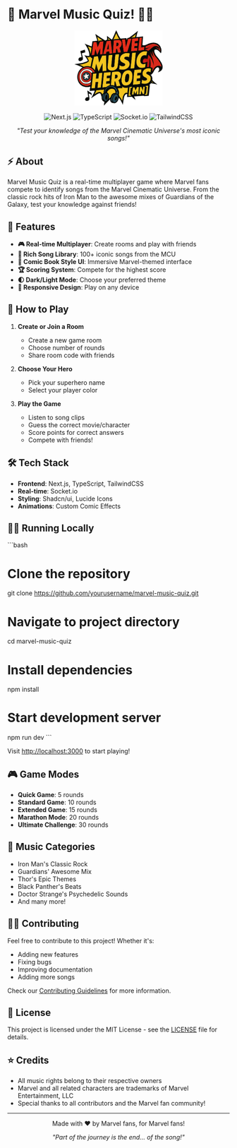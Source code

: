 # 🎵 Marvel Music Quiz! 🦸‍♂️

<div align="center">
  <img src="public/logo.svg" alt="Marvel Music Quiz Logo" width="200"/>
  
  ![Next.js](https://img.shields.io/badge/Next.js-black?style=for-the-badge&logo=next.js&logoColor=white)
  ![TypeScript](https://img.shields.io/badge/TypeScript-007ACC?style=for-the-badge&logo=typescript&logoColor=white)
  ![Socket.io](https://img.shields.io/badge/Socket.io-black?style=for-the-badge&logo=socket.io&badgeColor=010101)
  ![TailwindCSS](https://img.shields.io/badge/Tailwind_CSS-38B2AC?style=for-the-badge&logo=tailwind-css&logoColor=white)

  *"Test your knowledge of the Marvel Cinematic Universe's most iconic songs!"*
</div>

## ⚡ About

Marvel Music Quiz is a real-time multiplayer game where Marvel fans compete to identify songs from the Marvel Cinematic Universe. From the classic rock hits of Iron Man to the awesome mixes of Guardians of the Galaxy, test your knowledge against friends!

## 🚀 Features

- **🎮 Real-time Multiplayer**: Create rooms and play with friends
- **🎵 Rich Song Library**: 100+ iconic songs from the MCU
- **🎨 Comic Book Style UI**: Immersive Marvel-themed interface
- **🏆 Scoring System**: Compete for the highest score
- **🌓 Dark/Light Mode**: Choose your preferred theme
- **📱 Responsive Design**: Play on any device

## 🎯 How to Play

1. **Create or Join a Room**
   - Create a new game room
   - Choose number of rounds
   - Share room code with friends

2. **Choose Your Hero**
   - Pick your superhero name
   - Select your player color

3. **Play the Game**
   - Listen to song clips
   - Guess the correct movie/character
   - Score points for correct answers
   - Compete with friends!

## 🛠️ Tech Stack

- **Frontend**: Next.js, TypeScript, TailwindCSS
- **Real-time**: Socket.io
- **Styling**: Shadcn/ui, Lucide Icons
- **Animations**: Custom Comic Effects

## 🏃‍♂️ Running Locally

\`\`\`bash
# Clone the repository
git clone https://github.com/yourusername/marvel-music-quiz.git

# Navigate to project directory
cd marvel-music-quiz

# Install dependencies
npm install

# Start development server
npm run dev
\`\`\`

Visit [http://localhost:3000](http://localhost:3000) to start playing!

## 🎮 Game Modes

- **Quick Game**: 5 rounds
- **Standard Game**: 10 rounds
- **Extended Game**: 15 rounds
- **Marathon Mode**: 20 rounds
- **Ultimate Challenge**: 30 rounds

## 🎵 Music Categories

- Iron Man's Classic Rock
- Guardians' Awesome Mix
- Thor's Epic Themes
- Black Panther's Beats
- Doctor Strange's Psychedelic Sounds
- And many more!

## 🦸‍♀️ Contributing

Feel free to contribute to this project! Whether it's:
- Adding new features
- Fixing bugs
- Improving documentation
- Adding more songs

Check our [Contributing Guidelines](CONTRIBUTING.md) for more information.

## 📜 License

This project is licensed under the MIT License - see the [LICENSE](LICENSE) file for details.

## ⭐ Credits

- All music rights belong to their respective owners
- Marvel and all related characters are trademarks of Marvel Entertainment, LLC
- Special thanks to all contributors and the Marvel fan community!

---

<div align="center">
  Made with ❤️ by Marvel fans, for Marvel fans!
  
  *"Part of the journey is the end... of the song!"*
</div>
